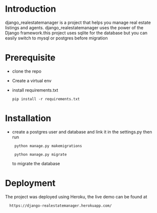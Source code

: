 <b><h1>Introduction</h1></b>
django_realestatemanager is a project that helps you manage real estate listings and agents. django_realestatemanager uses the             power of the Django framework.this project uses sqlite for the database but you can easily switch to mysql or postgres before             migration

<b><h1>Prerequisite</h1></b>
 - clone the repo
 - Create a virtual env <br>
 - install requirements.txt <br>        
        
       pip install -r requirements.txt
        
  
  
<b><h1>Installation</h1></b>
- create a postgres user and database and link it in the settings.py then run
    
       python manage.py makemigrations
        
       python manage.py migrate 
    
   to migrate the database 
   
<b><h1>Deployment</h1></b>
The project was deployed using Heroku, the live demo can be found at 

      https://django-realestatemanager.herokuapp.com/

  
